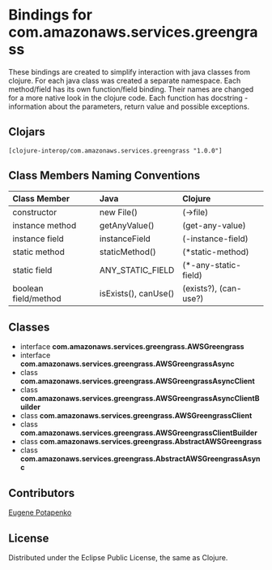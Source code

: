 # Bindings for com.amazonaws.services.greengrass

These bindings are created to simplify interaction with java classes from clojure.
For each java class was created a separate namespace.
Each method/field has its own function/field binding.
Their names are changed for a more native look in the clojure code. Each function has docstring - information about the parameters, return value and possible exceptions.

## Clojars

```
[clojure-interop/com.amazonaws.services.greengrass "1.0.0"]
```

## Class Members Naming Conventions

| Class Member | Java | Clojure |
|:--|:--|:--|
| constructor | new File() | (->file) |
| instance method | getAnyValue() | (get-any-value) |
| instance field | instanceField | (-instance-field) |
| static method | staticMethod() | (*static-method) |
| static field | ANY_STATIC_FIELD | (*-any-static-field) |
| boolean field/method | isExists(), canUse() | (exists?), (can-use?) |

## Classes

- interface **com.amazonaws.services.greengrass.AWSGreengrass**
- interface **com.amazonaws.services.greengrass.AWSGreengrassAsync**
- class **com.amazonaws.services.greengrass.AWSGreengrassAsyncClient**
- class **com.amazonaws.services.greengrass.AWSGreengrassAsyncClientBuilder**
- class **com.amazonaws.services.greengrass.AWSGreengrassClient**
- class **com.amazonaws.services.greengrass.AWSGreengrassClientBuilder**
- class **com.amazonaws.services.greengrass.AbstractAWSGreengrass**
- class **com.amazonaws.services.greengrass.AbstractAWSGreengrassAsync**

## Contributors

[Eugene Potapenko](https://github.com/potapenko/)

## License

Distributed under the Eclipse Public License, the same as Clojure.
